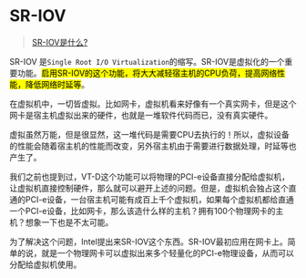 # SR-IOV

> [SR-IOV是什么?](https://zhuanlan.zhihu.com/p/91197211)

SR-IOV 是`Single Root I/O Virtualization`的缩写。SR-IOV是虚拟化的一个重要功能。<mark>启用SR-IOV的这个功能，将大大减轻宿主机的CPU负荷，提高网络性能，降低网络时延等</mark>。

在虚拟机中，一切皆虚拟。比如网卡，虚拟机看来好像有一个真实网卡，但是这个网卡是宿主机虚拟出来的硬件，也就是一堆软件代码而已，没有真实硬件。

虚拟虽然万能，但是很显然，这一堆代码是需要CPU去执行的！所以，虚拟设备的性能会随着宿主机的性能而改变，另外宿主机由于需要进行数据处理，时延等也产生了。

我们之前也提到过，VT-D这个功能可以将物理的PCI-e设备直接分配给虚拟机，让虚拟机直接控制硬件，那么就可以避开上述的问题。但是，虚拟机会独占这个直通的PCI-e设备，一台宿主机可能有成百上千个虚拟机，如果每个虚拟机都给直通一个PCI-e设备，比如网卡，那么该造什么样的主机？拥有100个物理网卡的主机？想象一下也是不太可能。

为了解决这个问题，Intel提出来SR-IOV这个东西。SR-IOV最初应用在网卡上。简单的说，就是一个物理网卡可以虚拟出来多个轻量化的PCI-e物理设备，从而可以分配给虚拟机使用。
